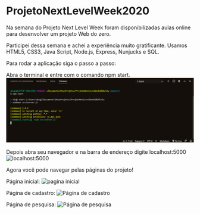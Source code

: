 # ProjetoNextLevelWeek2020

Na semana do Projeto Next Level Week foram disponibilizadas 
aulas online para desenvolver um projeto Web do zero.

Participei dessa semana e achei a experiência muito gratificante.
Usamos HTML5, CSS3, Java Script, Node.js, Express, Nunjucks e SQL.

Para rodar a aplicação siga o passo a passo:

Abra o terminal e entre com o comando npm start.
![npm start](https://github.com/AlissonFredo/ProjetoNextLevelWeek2020/blob/master/imagens/npm%20start.PNG)

Depois abra seu navegador e na barra de endereço digite localhost:5000
![localhost:5000]()

Agora você pode navegar pelas páginas do projeto!

Página inicial:
![pagina inicial]()

Página de cadastro:
![Página de cadastro]()

Página de pesquisa:
![Página de pesquisa]()
